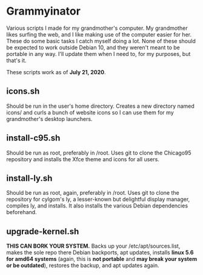 # Grammyinator
Various scripts I made for my grandmother's computer. My grandmother likes surfing the web, and I like making use of the computer easier for her. These do some basic tasks I catch myself doing a lot. None of these should be expected to work outside Debian 10, and they weren't meant to be portable in any way. I'll update them when I need to, for my purposes, but that's it.

These scripts work as of **July 21, 2020**.

## icons.sh
Should be run in the user's home directory. Creates a new directory named icons/ and curls a bunch of website icons so I can use them for my grandmother's desktop launchers.
## install-c95.sh
Should be run as root, preferably in /root. Uses git to clone the Chicago95 repository and installs the Xfce theme and icons for all users.
## install-ly.sh
Should be run as root, again, preferably in /root. Uses git to clone the repository for cylgom's ly, a lesser-known but delightful display manager, compiles ly, and installs. It also installs the various Debian dependencies beforehand.
## upgrade-kernel.sh
**THIS CAN BORK YOUR SYSTEM.** Backs up your /etc/apt/sources.list, makes the sole repo there Debian backports, apt updates, installs **linux 5.6 for amd64 systems** (again, this is **not portable** and **may break your system or be outdated**), restores the backup, and apt updates again.
